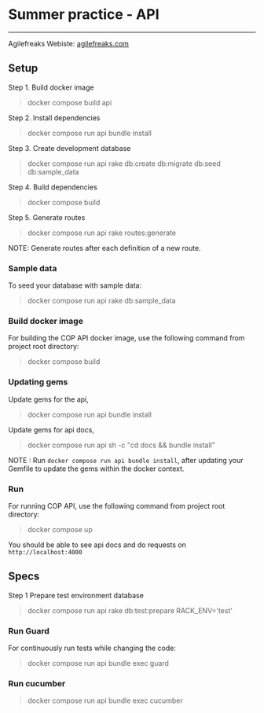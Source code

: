 # Summer practice - API

---

Agilefreaks Webiste: [agilefreaks.com](https://agilefreaks.com)


## Setup

Step 1. Build docker image

> docker compose build api 

Step 2. Install dependencies

> docker compose run api bundle install

Step 3. Create development database

> docker compose run api rake db:create db:migrate db:seed db:sample_data

Step 4. Build dependencies

> docker compose build

Step 5. Generate routes

> docker compose run api rake routes:generate

NOTE: Generate routes after each definition of a new route.

### Sample data

To seed your database with sample data:

> docker compose run api rake db:sample_data

### Build docker image

For building the COP API docker image, use the following command from project root directory:

> docker compose build

### Updating gems

Update gems for the api,

> docker compose run api bundle install

Update gems for api docs, 

> docker compose run api sh -c "cd docs && bundle install"

NOTE : Run `docker compose run api bundle install`, after updating your Gemfile to update the gems within the docker context.

### Run

For running COP API, use the following command from project root directory:

> docker compose up

You should be able to see api docs and do requests on `http://localhost:4000`

## Specs

Step 1 Prepare test environment database

> docker compose run api rake db:test:prepare RACK_ENV='test'

### Run Guard

For continuously run tests while changing the code:

> docker compose run api bundle exec guard

### Run cucumber

> docker compose run api bundle exec cucumber
